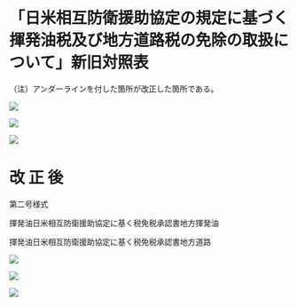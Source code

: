 # 「日米相互防衛援助協定の規定に基づく揮発油税及び地方道路税の免除の取扱について」新旧対照表

（注）アンダーラインを付した箇所が改正した箇所である。

![](https://www.nta.go.jp/tmp/1d52539b-3551-4ddc-aea8-a750589947e3/images/37044647f063b1897a115de2cc8b5d0b5c6399aff127d3d90da235b1e3970850.jpg)

![](https://www.nta.go.jp/tmp/1d52539b-3551-4ddc-aea8-a750589947e3/images/ef2986c118e86fdae5a9610bcb5357d824247b37806bd0aab57fba6c25ca68f4.jpg)

![](https://www.nta.go.jp/tmp/1d52539b-3551-4ddc-aea8-a750589947e3/images/7f92fc3c0f518f5f224dbcabb1e5aa81974114d2406be79f69e6cef8224de332.jpg)

# 改 正 後

第二号様式

揮発油日米相互防衛援助協定に基く税免税承認書地方揮発油

揮発油日米相互防衛援助協定に基く税免税承認書地方道路

![](https://www.nta.go.jp/tmp/1d52539b-3551-4ddc-aea8-a750589947e3/images/6b394bf53ed34f85d06d783fa745edb2ad7841919609b23234eae1be6c0d0b73.jpg)

![](https://www.nta.go.jp/tmp/1d52539b-3551-4ddc-aea8-a750589947e3/images/1d402f655ee791787c240b9d23e4fd43d10f57516053139065549c0f5e109ca2.jpg)

![](https://www.nta.go.jp/tmp/1d52539b-3551-4ddc-aea8-a750589947e3/images/83a726f4d9d196605e210ca6b8e813f53da5330bd7ba826bf38647e630d6b4f2.jpg)